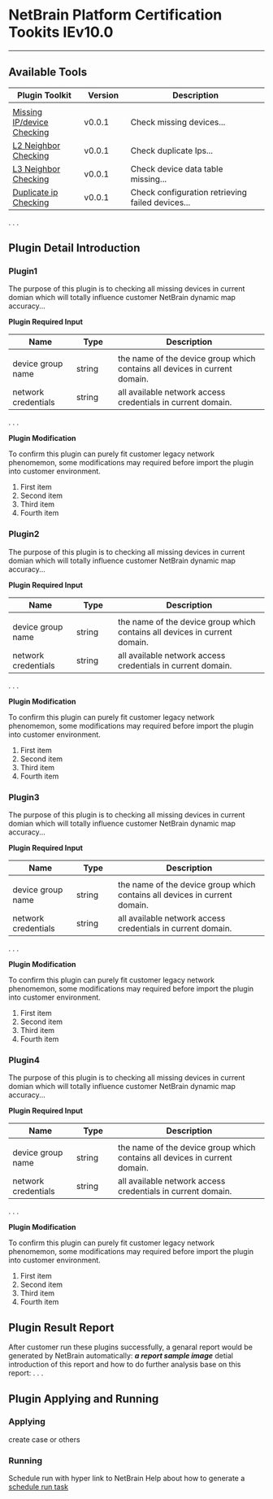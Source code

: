 # NetBrain Platform Certification Tookits IEv10.0

<hr></hr>

## Available Tools

|**Plugin Toolkit**|**Version**|**Description**|
|------|------|------|
|<img width=100/>|<img width=100/>|<img width=500/>|
|[Missing IP/device Checking](#Plugin1) | v0.0.1  | Check missing devices...  |
|[L2 Neighbor Checking](#Plugin2) | v0.0.1  | Check duplicate Ips...  |
|[L3 Neighbor Checking](#Plugin3) | v0.0.1  | Check device data table missing...  |
|[Duplicate ip Checking](#Plugin4) | v0.0.1  | Check configuration retrieving failed devices... |
.
.
.


## Plugin Detail Introduction

<h3 id="Plugin1">Plugin1</h3>
The purpose of this plugin is to checking all missing devices in current domian which will totally influence customer NetBrain dynamic map accuracy...

**Plugin Required Input**

|**Name**|**Type**|**Description**|
|------|------|------|
|<img width=100/>|<img width=100/>|<img width=500/>|
|device group name | string  | the name of the device group which contains all devices in current domain. |
|network credentials | string  | all available network access credentials in current domain.  |
.
.
.

**Plugin Modification**

To confirm this plugin can purely fit customer legacy network phenomemon, some modifications may required before import the plugin into customer environment.
<ol>
<li>First item</li>
<li>Second item</li>
<li>Third item</li>
<li>Fourth item</li>
</ol>


<h3 id="Plugin2">Plugin2</h3>
The purpose of this plugin is to checking all missing devices in current domian which will totally influence customer NetBrain dynamic map accuracy...

**Plugin Required Input**

|**Name**|**Type**|**Description**|
|------|------|------|
|<img width=100/>|<img width=100/>|<img width=500/>|
|device group name | string  | the name of the device group which contains all devices in current domain. |
|network credentials | string  | all available network access credentials in current domain.  |
.
.
.

**Plugin Modification**

To confirm this plugin can purely fit customer legacy network phenomemon, some modifications may required before import the plugin into customer environment.
<ol>
<li>First item</li>
<li>Second item</li>
<li>Third item</li>
<li>Fourth item</li>
</ol>


<h3 id="Plugin3">Plugin3</h3>
The purpose of this plugin is to checking all missing devices in current domian which will totally influence customer NetBrain dynamic map accuracy...

**Plugin Required Input**

|**Name**|**Type**|**Description**|
|------|------|------|
|<img width=100/>|<img width=100/>|<img width=500/>|
|device group name | string  | the name of the device group which contains all devices in current domain. |
|network credentials | string  | all available network access credentials in current domain.  |
.
.
.

**Plugin Modification**

To confirm this plugin can purely fit customer legacy network phenomemon, some modifications may required before import the plugin into customer environment.
<ol>
<li>First item</li>
<li>Second item</li>
<li>Third item</li>
<li>Fourth item</li>
</ol>


<h3 id="Plugin4">Plugin4</h3>
The purpose of this plugin is to checking all missing devices in current domian which will totally influence customer NetBrain dynamic map accuracy...

**Plugin Required Input**

|**Name**|**Type**|**Description**|
|------|------|------|
|<img width=100/>|<img width=100/>|<img width=500/>|
|device group name | string  | the name of the device group which contains all devices in current domain. |
|network credentials | string  | all available network access credentials in current domain.  |
.
.
.

**Plugin Modification**

To confirm this plugin can purely fit customer legacy network phenomemon, some modifications may required before import the plugin into customer environment.
<ol>
<li>First item</li>
<li>Second item</li>
<li>Third item</li>
<li>Fourth item</li>
</ol>


## Plugin Result Report

After customer run these plugins successfully, a genaral report would be generated by NetBrain automatically:
***a report sample image***
detial introduction of this report and how to do further analysis base on this report:
.
.
.


## Plugin Applying and Running

### Applying

create case or others

### Running

Schedule run with hyper link to NetBrain Help about how to generate a [schedule run task](https://www.netbraintech.com/docs/ie80/help/index.html?executing-plugins.htm)
